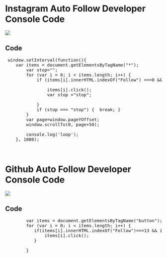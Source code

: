 Instagram Auto Follow Developer Console Code
===

<img src="https://imgur.com/Kp21oD3"/>

Code
-------------
<pre>
 window.setInterval(function(){
    var items = document.getElementsByTagName("*");
        var stop="";
        for (var i = 0; i < items.length; i++) {
            if (items[i].innerHTML.indexOf("Follow") ===0 && items[i].innerHTML.indexOf("Following") && items[i].innerHTML.indexOf("Followers")) {

                items[i].click();
                var stop ="stop";

            }
            if (stop === "stop") {  break; }
        }
        var page=window.pageYOffset;
        window.scrollTo(0, page+50);

        console.log('loop');
    }, 1000);
    
    </pre>

    
Github Auto Follow Developer Console Code
===
    
<img src="https://imgur.com/9WKAc7U"/>
    
Code
-------------
<pre>
        var items = document.getElementsByTagName("button");
        for (var i = 0; i < items.length; i++) {
           if(items[i].innerHTML.indexOf("Follow")===13 && items[i].innerHTML.indexOf("Unfollow")){
               items[i].click();
           }

        }
        
        </pre>